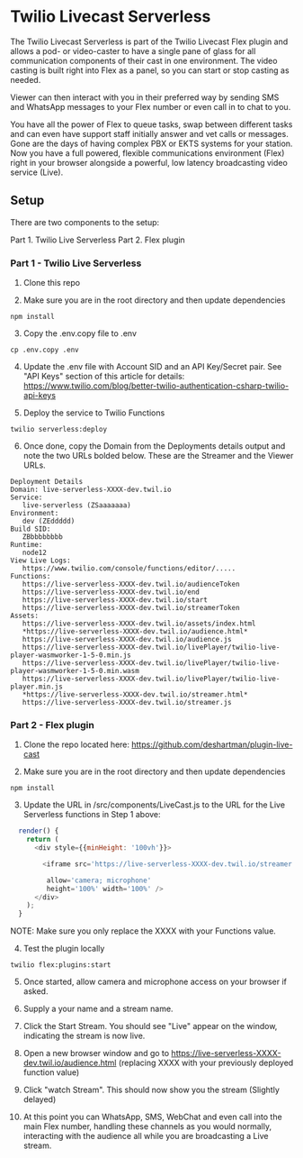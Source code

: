 # Twilio Livecast Serverless

The Twilio Livecast Serverless is part of the Twilio Livecast Flex plugin and allows a pod- or video-caster to have a single pane of glass for all communication components of their cast in one environment.
The video casting is built right into Flex as a panel, so you can start or stop casting as needed.

Viewer can then interact with you in their preferred way by sending SMS and WhatsApp messages to your Flex number or even call in to chat to you.

You have all the power of Flex to queue tasks, swap between different tasks and can even have support staff initially answer and vet calls or messages. Gone are
the days of having complex PBX or EKTS systems for your station. Now you have a full powered, flexible communications environment (Flex) right in your browser alongside a powerful,
low latency broadcasting video service (Live).

## Setup

There are two components to the setup:

Part 1. Twilio Live Serverless
Part 2. Flex plugin

### Part 1 - Twilio Live Serverless

1. Clone this repo

2. Make sure you are in the root directory and then update dependencies

```
npm install
```

3. Copy the .env.copy file to .env

```
cp .env.copy .env
```

4. Update the .env file with Account SID and an API Key/Secret pair.
   See "API Keys" section of this article for details: https://www.twilio.com/blog/better-twilio-authentication-csharp-twilio-api-keys

5. Deploy the service to Twilio Functions

```
twilio serverless:deploy
```

6. Once done, copy the Domain from the Deployments details output and note the two URLs bolded below. These are the Streamer and the Viewer URLs.

```
Deployment Details
Domain: live-serverless-XXXX-dev.twil.io
Service:
   live-serverless (ZSaaaaaaa)
Environment:
   dev (ZEddddd)
Build SID:
   ZBbbbbbbbb
Runtime:
   node12
View Live Logs:
   https://www.twilio.com/console/functions/editor/.....
Functions:
   https://live-serverless-XXXX-dev.twil.io/audienceToken
   https://live-serverless-XXXX-dev.twil.io/end
   https://live-serverless-XXXX-dev.twil.io/start
   https://live-serverless-XXXX-dev.twil.io/streamerToken
Assets:
   https://live-serverless-XXXX-dev.twil.io/assets/index.html
   *https://live-serverless-XXXX-dev.twil.io/audience.html*
   https://live-serverless-XXXX-dev.twil.io/audience.js
   https://live-serverless-XXXX-dev.twil.io/livePlayer/twilio-live-player-wasmworker-1-5-0.min.js
   https://live-serverless-XXXX-dev.twil.io/livePlayer/twilio-live-player-wasmworker-1-5-0.min.wasm
   https://live-serverless-XXXX-dev.twil.io/livePlayer/twilio-live-player.min.js
   *https://live-serverless-XXXX-dev.twil.io/streamer.html*
   https://live-serverless-XXXX-dev.twil.io/streamer.js
```

### Part 2 - Flex plugin

1. Clone the repo located here: https://github.com/deshartman/plugin-live-cast

2. Make sure you are in the root directory and then update dependencies

```
npm install
```

3. Update the URL in /src/components/LiveCast.js to the URL for the Live Serverless functions in Step 1 above:

```javascript
  render() {
    return (
      <div style={{minHeight: '100vh'}}>

        <iframe src='https://live-serverless-XXXX-dev.twil.io/streamer.html'

         allow='camera; microphone'
         height='100%' width='100%' />
      </div>
    );
  }

```

NOTE: Make sure you only replace the XXXX with your Functions value.

4. Test the plugin locally

```
twilio flex:plugins:start

```

5. Once started, allow camera and microphone access on your browser if asked.

6. Supply a your name and a stream name.

7. Click the Start Stream. You should see "Live" appear on the window, indicating the stream is now live.

8. Open a new browser window and go to https://live-serverless-XXXX-dev.twil.io/audience.html (replacing XXXX with your previously deployed function value)

9. Click "watch Stream". This should now show you the stream (Slightly delayed)

10. At this point you can WhatsApp, SMS, WebChat and even call into the main Flex number, handling these channels as you would normally, interacting with
    the audience all while you are broadcasting a Live stream.
